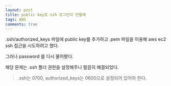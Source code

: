 ```yaml
---
layout: post
title: public key로 ssh 로그인이 안될때
tags: AWS
comments: true
---
```


.ssh/authorized_keys 파일에 public key를 추가하고
.pem 파일을 이용해 aws ec2 ssh 접근을 시도하려고 했다.

그러나 password 를 다시 물어봤다.

해당 문제는 .ssh 폴더 권한을 설정해주니 말끔히 해결되었다.

> .ssh는 0700, authorized_keys는 0600으로 설정되어 있어야 한다.
